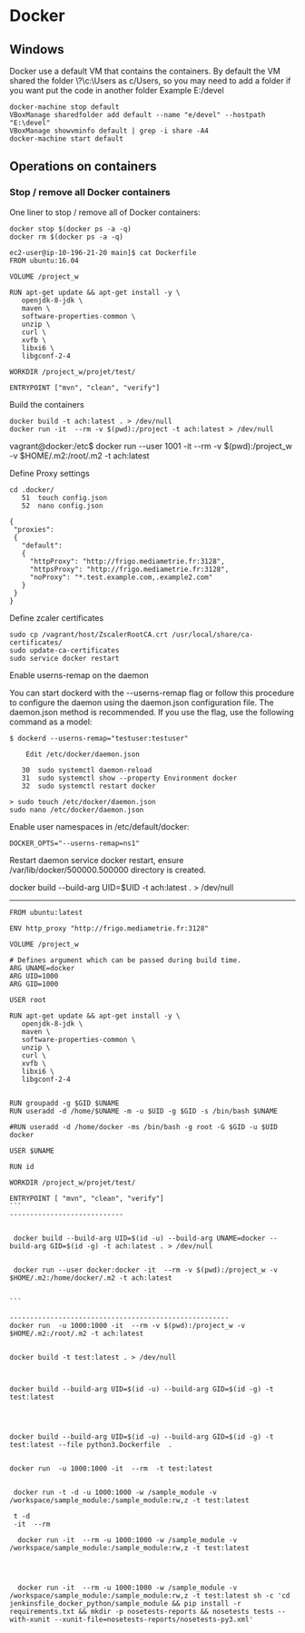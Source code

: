 # Docker 
 
## Windows

Docker use a default VM that contains the containers. By default the VM shared the folder \\?\c:\Users as c/Users, so you may need to add a folder if you want put the code in another folder Example E:/devel

```batch   
docker-machine stop default
VBoxManage sharedfolder add default --name "e/devel" --hostpath "E:\devel" 
VBoxManage showvminfo default | grep -i share -A4
docker-machine start default
```

## Operations on containers

### Stop / remove all Docker containers

One liner to stop / remove all of Docker containers:

```batch 
docker stop $(docker ps -a -q)
docker rm $(docker ps -a -q)
```


```batch 
ec2-user@ip-10-196-21-20 main]$ cat Dockerfile
FROM ubuntu:16.04

VOLUME /project_w

RUN apt-get update && apt-get install -y \
   openjdk-8-jdk \
   maven \
   software-properties-common \
   unzip \
   curl \
   xvfb \
   libxi6 \
   libgconf-2-4

WORKDIR /project_w/projet/test/

ENTRYPOINT ["mvn", "clean", "verify"]
```

Build the containers
```
docker build -t ach:latest . > /dev/null
docker run -it  --rm -v $(pwd):/project -t ach:latest > /dev/null
```

vagrant@docker:/etc$ docker run  --user 1001 -it  --rm -v $(pwd):/project_w -v $HOME/.m2:/root/.m2 -t ach:latest


Define Proxy settings
```
cd .docker/
   51  touch config.json
   52  nano config.json
```

```
{
 "proxies":
 {
   "default":
   {
     "httpProxy": "http://frigo.mediametrie.fr:3128",
     "httpsProxy": "http://frigo.mediametrie.fr:3128",
     "noProxy": "*.test.example.com,.example2.com"
   }
 }
}
```

Define zcaler  certificates
```
sudo cp /vagrant/host/ZscalerRootCA.crt /usr/local/share/ca-certificates/
sudo update-ca-certificates
sudo service docker restart
```
 
 


Enable userns-remap on the daemon

You can start dockerd with the --userns-remap flag or follow this procedure to configure the daemon using the daemon.json configuration file. The daemon.json method is recommended. If you use the flag, use the following command as a model:

```
$ dockerd --userns-remap="testuser:testuser"

    Edit /etc/docker/daemon.json
        
   30  sudo systemctl daemon-reload
   31  sudo systemctl show --property Environment docker
   32  sudo systemctl restart docker
   
> sudo touch /etc/docker/daemon.json
sudo nano /etc/docker/daemon.json
```

Enable user namespaces in /etc/default/docker:

```
DOCKER_OPTS="--userns-remap=ns1"
```

Restart daemon service docker restart, ensure /var/lib/docker/500000.500000 directory is created.


docker build --build-arg UID=$UID -t ach:latest . > /dev/null



----------------------------

````
FROM ubuntu:latest

ENV http_proxy "http://frigo.mediametrie.fr:3128"

VOLUME /project_w

# Defines argument which can be passed during build time.
ARG UNAME=docker
ARG UID=1000
ARG GID=1000

USER root

RUN apt-get update && apt-get install -y \
   openjdk-8-jdk \
   maven \
   software-properties-common \
   unzip \
   curl \
   xvfb \
   libxi6 \
   libgconf-2-4


RUN groupadd -g $GID $UNAME
RUN useradd -d /home/$UNAME -m -u $UID -g $GID -s /bin/bash $UNAME

#RUN useradd -d /home/docker -ms /bin/bash -g root -G $GID -u $UID docker

USER $UNAME

RUN id

WORKDIR /project_w/projet/test/

ENTRYPOINT [ "mvn", "clean", "verify"]
```
----------------------------


 docker build --build-arg UID=$(id -u) --build-arg UNAME=docker --build-arg GID=$(id -g) -t ach:latest . > /dev/null
 
 
 docker run --user docker:docker -it  --rm -v $(pwd):/project_w -v $HOME/.m2:/home/docker/.m2 -t ach:latest
 
 
``` 
 
------------------------------------------------------
docker run  -u 1000:1000 -it  --rm -v $(pwd):/project_w -v $HOME/.m2:/root/.m2 -t ach:latest


docker build -t test:latest . > /dev/null



docker build --build-arg UID=$(id -u) --build-arg GID=$(id -g) -t test:latest




docker build --build-arg UID=$(id -u) --build-arg GID=$(id -g) -t test:latest --file python3.Dockerfile  .


docker run  -u 1000:1000 -it  --rm  -t test:latest


 docker run -t -d -u 1000:1000 -w /sample_module -v /workspace/sample_module:/sample_module:rw,z -t test:latest
 
 t -d
 -it  --rm
 
  docker run -it  --rm -u 1000:1000 -w /sample_module -v /workspace/sample_module:/sample_module:rw,z -t test:latest




  docker run -it  --rm -u 1000:1000 -w /sample_module -v /workspace/sample_module:/sample_module:rw,z -t test:latest sh -c 'cd jenkinsfile_docker_python/sample_module && pip install -r requirements.txt && mkdir -p nosetests-reports && nosetests tests --with-xunit --xunit-file=nosetests-reports/nosetests-py3.xml'





   
   
   


